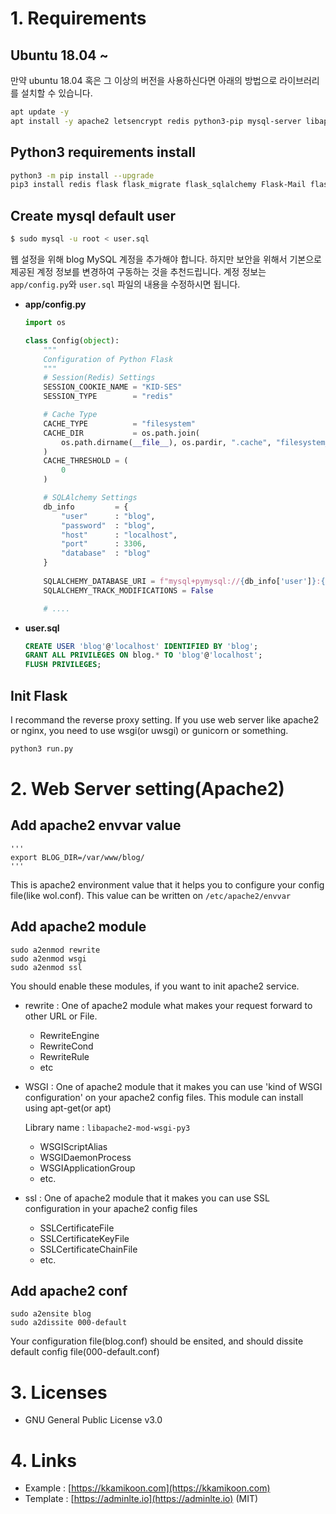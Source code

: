 # 1. Requirements

## Ubuntu 18.04 ~

만약 ubuntu 18.04 혹은 그 이상의 버전을 사용하신다면 아래의 방법으로 라이브러리를 설치할 수 있습니다.

```bash
apt update -y
apt install -y apache2 letsencrypt redis python3-pip mysql-server libapache2-mod-wsgi-py3 libapache2-mod-log-sql-mysql
```

## Python3 requirements install

```bash
python3 -m pip install --upgrade
pip3 install redis flask flask_migrate flask_sqlalchemy Flask-Mail flask_caching flask_socketio flask-recaptcha sqlalchemy sqlalchemy_utils pymysql flask_misaka
```

## Create mysql default user

```bash
$ sudo mysql -u root < user.sql
```

웹 설정을 위해 blog MySQL 계정을 추가해야 합니다. 하지만 보안을 위해서 기본으로 제공된 계정 정보를 변경하여 구동하는 것을 추천드립니다. 계정 정보는 `app/config.py`와 `user.sql` 파일의 내용을 수정하시면 됩니다.

- **app/config.py**

    ```python
    import os

    class Config(object):
        """
        Configuration of Python Flask
        """
        # Session(Redis) Settings
        SESSION_COOKIE_NAME = "KID-SES"
        SESSION_TYPE        = "redis"

        # Cache Type
        CACHE_TYPE          = "filesystem"
        CACHE_DIR           = os.path.join(
            os.path.dirname(__file__), os.pardir, ".cache", "filesystem_cache"
        )
        CACHE_THRESHOLD = (
            0
        )

        # SQLAlchemy Settings
        db_info         = {
            "user"      : "blog",
            "password"  : "blog",
            "host"      : "localhost",
            "port"      : 3306,
            "database"  : "blog"
        }
        
        SQLALCHEMY_DATABASE_URI = f"mysql+pymysql://{db_info['user']}:{db_info['password']}@{db_info['host']}:{db_info['port']}/{db_info['database']}?charset=utf8"
        SQLALCHEMY_TRACK_MODIFICATIONS = False

        # ....
    ```

- **user.sql**

    ```sql
    CREATE USER 'blog'@'localhost' IDENTIFIED BY 'blog';
    GRANT ALL PRIVILEGES ON blog.* TO 'blog'@'localhost';
    FLUSH PRIVILEGES;
    ```

## Init Flask

I recommand the reverse proxy setting. If you use web server like apache2 or nginx, you need to use wsgi(or uwsgi) or gunicorn or something. 

```bash
python3 run.py
```

# 2. Web Server setting(Apache2)

## Add apache2 envvar value

```
'''
export BLOG_DIR=/var/www/blog/
'''
```

This is apache2 environment value that it helps you to configure your config file(like wol.conf). This value can be written on `/etc/apache2/envvar`

## Add apache2 module

```
sudo a2enmod rewrite
sudo a2enmod wsgi
sudo a2enmod ssl
```

You should enable these modules, if you want to init apache2 service.

- rewrite : One of apache2 module what makes your request forward to other URL or File.
    - RewriteEngine
    - RewriteCond
    - RewriteRule
    - etc
- WSGI : One of apache2 module that it makes you can use 'kind of WSGI configuration' on your apache2 config files. This module can install using apt-get(or apt)

    Library name : `libapache2-mod-wsgi-py3`

    - WSGIScriptAlias
    - WSGIDaemonProcess
    - WSGIApplicationGroup
    - etc.

- ssl : One of apache2 module that it makes you can use SSL configuration in your apache2 config files
    - SSLCertificateFile
    - SSLCertificateKeyFile
    - SSLCertificateChainFile
    - etc.

## Add apache2 conf

```
sudo a2ensite blog
sudo a2dissite 000-default
```

Your configuration file(blog.conf) should be ensited, and should dissite default config file(000-default.conf)

# 3. Licenses

- GNU General Public License v3.0

# 4. Links

- Example : [https://kkamikoon.com](https://kkamikoon.com)
- Template : [https://adminlte.io](https://adminlte.io) (MIT)